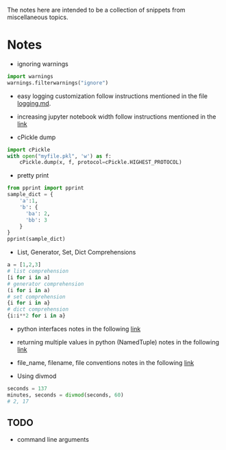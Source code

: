 The notes here are intended to be a collection of snippets from miscellaneous topics.

# Notes

* ignoring warnings  
```python
import warnings
warnings.filterwarnings("ignore")
```

* easy logging customization
follow instructions mentioned in the file [logging.md](logging.md).

* increasing jupyter notebook width
  follow instructions mentioned in the [link](http://stackoverflow.com/questions/21971449/how-do-i-increase-the-cell-width-of-the-ipython-notebook-in-my-browser)

* cPickle dump
```python
import cPickle
with open("myfile.pkl", 'w') as f:
    cPickle.dump(x, f, protocol=cPickle.HIGHEST_PROTOCOL)
```

* pretty print
```python
from pprint import pprint
sample_dict = {
    'a':1,
    'b': {
      'ba': 2,
      'bb': 3
    }
}
pprint(sample_dict)
```

* List, Generator, Set, Dict Comprehensions
```python
a = [1,2,3]
# list comprehension
[i for i in a]
# generator comprehension  
(i for i in a)
# set comprehension
{i for i in a}
# dict comprehension
{i:i**2 for i in a}
```

* python interfaces
notes in the following [link](http://stackoverflow.com/questions/372042/difference-between-abstract-class-and-interface-in-python)

* returning multiple values in python (NamedTuple)
notes in the following [link](http://stackoverflow.com/questions/354883/how-do-you-return-multiple-values-in-python)

* file_name, filename, file conventions
notes in the following [link](http://english.stackexchange.com/questions/5366/which-is-correct-filename-file-name-or-filename)

* Using divmod
```python
seconds = 137
minutes, seconds = divmod(seconds, 60)
# 2, 17
```

## TODO
* command line arguments

